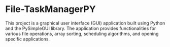 # File-TaskManagerPY
This project is a graphical user interface (GUI) application built using Python and the PySimpleGUI library. The application provides functionalities for various file operations, array sorting, scheduling algorithms, and opening specific applications.
